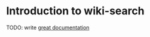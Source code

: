 # Introduction to wiki-search

TODO: write [great documentation](http://jacobian.org/writing/what-to-write/)
